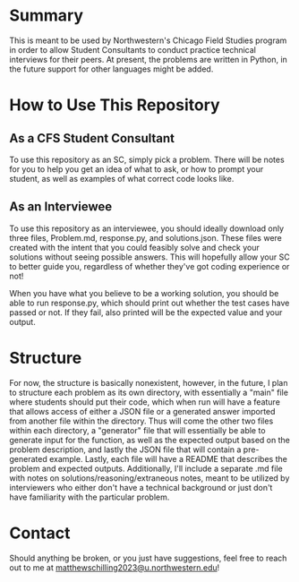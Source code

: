 # Summary
This is meant to be used by Northwestern's Chicago Field Studies program in order to allow Student Consultants to conduct practice technical interviews for their peers.  At present, the problems are written in Python, in the future support for other languages might be added.

# How to Use This Repository
## As a CFS Student Consultant
To use this repository as an SC, simply pick a problem.  There will be notes for you to help you get an idea of what to ask, or how to prompt your student, as well as examples of what correct code looks like.

## As an Interviewee
To use this repository as an interviewee, you should ideally download only three files, Problem.md, response.py, and solutions.json.  These files were created with the intent that you could feasibly solve and check your solutions without seeing possible answers.  This will hopefully allow your SC to better guide you, regardless of whether they've got coding experience or not!

When you have what you believe to be a working solution, you should be able to run response.py, which should print out whether the test cases have passed or not.  If they fail, also printed will be the expected value and your output.

# Structure
For now, the structure is basically nonexistent, however, in the future, I plan to structure each problem as its own directory, with essentially a "main" file where students should put their code, which when run will have a feature that allows access of either a JSON file or a generated answer imported from another file within the directory.  Thus will come the other two files within each directory, a "generator" file that will essentially be able to generate input for the function, as well as the expected output based on the problem description, and lastly the JSON file that will contain a pre-generated example.  Lastly, each file will have a README that describes the problem and expected outputs.  Additionally, I'll include a separate .md file with notes on solutions/reasoning/extraneous notes, meant to be utilized by interviewers who either don't have a technical background or just don't have familiarity with the particular problem.  

# Contact
Should anything be broken, or you just have suggestions, feel free to reach out to me at matthewschilling2023@u.northwestern.edu!
